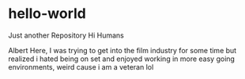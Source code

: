 # hello-world
Just another Repository
Hi Humans

Albert Here, I was trying to get into the film industry for some time but realized i hated being on set and enjoyed working in more easy going environments, weird cause i am a veteran lol
